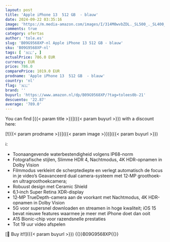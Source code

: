 ```yaml
---
layout: post
title: 'Apple iPhone 13  512 GB  - blauw'
date: 2024-09-22 03:35:16
image: 'https://m.media-amazon.com/images/I/314M0wvbZDL._SL500_._SL400_.jpg'
comments: true
category: ofertas
author: 'tole.es'
slug: 'B09G9568XP-nl Apple iPhone 13 512 GB - blauw'
sku: 'B09G9568XP-nl'
tags: [ '🇳🇱', ]
actualPrice: 786.0 EUR
currency: EUR
price: 786.0
comparePrice: 1019.0 EUR
prodname: 'Apple iPhone 13  512 GB  - blauw'
country: 'nl'
flag: '🇳🇱'
brand: ''
buyurl: 'https://www.amazon.nl/dp/B09G9568XP/?tag=tolees0b-21'
descuento: '22.87'
average: '789.0'
---
```


You can find [{{< param title >}}]({{< param buyurl >}}) with a discount here:

[![{{< param prodname >}}]({{< param image >}})]({{< param buyurl >}})

ℹ️:

- Toonaangevende waterbestendigheid volgens IP68-norm
- Fotografische stijlen, Slimme HDR 4, Nachtmodus, 4K HDR-opnamen in Dolby Vision
- Filmmodus verkleint de scherptediepte en verlegt automatisch de focus in je video’s Geavanceerd dual camera-systeem met 12‑MP groothoek- en ultragroothoek­­camera;
- Robuust design met Ceramic Shield
- 6,1‑inch Super Retina XDR-display
- 12‑MP TrueDepth-camera aan de voorkant met Nachtmodus, 4K HDR-opnamen in Dolby Vision
- 5G voor supersnel downloaden en streamen in hoge kwaliteit; iOS 15 bevat nieuwe features waarmee je meer met iPhone doet dan ooit
- A15 Bionic-chip voor razendsnelle prestaties
- Tot 19 uur video afspelen

[🛒 Buy it!!]({{< param buyurl >}})
{{<world>}}B09G9568XP{{</world>}}
